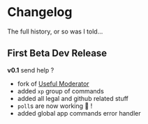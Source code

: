 # Changelog

<summary>The full history, or so was I told...</summary>

## First Beta Dev Release

**v0.1** send help ?

- fork of [Useful Moderator](https://github.com/thomasByr/useful-moderator)
- added `xp` group of commands
- added all legal and github related stuff
- `poll`s are now working 🎉 !
- added global app commands error handler
